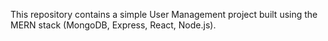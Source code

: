 This repository contains a simple User Management project built using the MERN stack (MongoDB, Express, React, Node.js).
